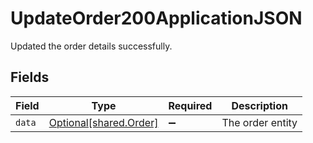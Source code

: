 # UpdateOrder200ApplicationJSON

Updated the order details successfully.


## Fields

| Field                                                  | Type                                                   | Required                                               | Description                                            |
| ------------------------------------------------------ | ------------------------------------------------------ | ------------------------------------------------------ | ------------------------------------------------------ |
| `data`                                                 | [Optional[shared.Order]](../../models/shared/order.md) | :heavy_minus_sign:                                     | The order entity                                       |